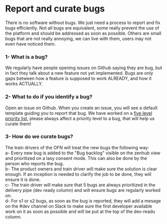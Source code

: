 # Report and curate bugs

There is no software without bugs. We just need a process to report and fix bugs efficiently. Not all bugs are equivalent, some really prevent the use of the platform and should be addressed as soon as possible. Others are small bugs that are not really annoying, we can live with them, users may not even have noticed them.

### **1- What is a bug?**

We regularly have people opening issues on Github saying they are bug, but in fact they talk about a new feature not yet implemented. Bugs are only gaps between how a feature is supposed to work ALREADY, and how it works ACTUALLY.

### **2- What to do if you identify a bug?**

Open an issue on Github. When you create an issue, you will see a default template guiding you to report that bug. We have worked on a [five level priority list](https://github.com/openfoodfoundation/openfoodnetwork/wiki/Bug-severity), please always affect a priority level to a bug, that will help us curate them! 

### **3- How do we curate bugs?**

The train drivers of the OFN will treat the new bugs the following way:  
a- Every new bug is added to the "Bug backlog" visible on the zenhub view and prioritized on a lasy consent mode. This can also be done by the person who reports the bug.  
b- The product owners and train driver will make sure the solution is clear enough. If an inception is needed to clarify the job to be done, they will ensure it is done.   
c- The train driver will make sure that 5 bugs are always prioritized in the delivery pipe \(dev ready column\) and will ensure bugs are regularly worked on.  
d- For s1 or s2 bugs, as soon as the bug is reported, they will add a mesage on the \#dev channel on Slack to make sure the first developer available work on it as soon as possible and will be put at the top of the dev-readu column.

